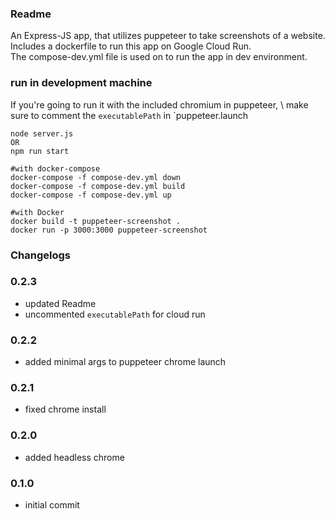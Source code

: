 
### Readme

An Express-JS app, that utilizes puppeteer to take screenshots of a website.\
Includes a dockerfile to run this app on Google Cloud Run. \
The compose-dev.yml file is used on to run the app in dev environment. 

### run in development machine

If you're going to run it with the included chromium in puppeteer, \ 
make sure to comment the `executablePath` in `puppeteer.launch

```
node server.js 
OR
npm run start

#with docker-compose
docker-compose -f compose-dev.yml down
docker-compose -f compose-dev.yml build
docker-compose -f compose-dev.yml up

#with Docker
docker build -t puppeteer-screenshot .
docker run -p 3000:3000 puppeteer-screenshot
```

### Changelogs

### 0.2.3

* updated Readme
* uncommented `executablePath` for cloud run

### 0.2.2

* added minimal args to puppeteer chrome launch

### 0.2.1

* fixed chrome install

### 0.2.0

* added headless chrome

### 0.1.0

* initial commit